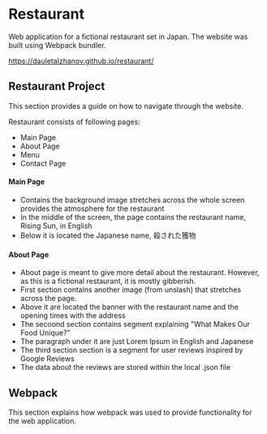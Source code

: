 # Restaurant
Web application for a fictional restaurant set in Japan. The website was built using Webpack bundler. 

https://dauletalzhanov.github.io/restaurant/

## Restaurant Project 
This section provides a guide on how to navigate through the website.

Restaurant consists of following pages:
- Main Page
- About Page
- Menu
- Contact Page

#### Main Page
- Contains the background image stretches across the whole screen provides the atmosphere for the restaurant
- In the middle of the screen, the page contains the restaurant name, Rising Sun, in English
- Below it is located the Japanese name, 殺された獲物

#### About Page
- About page is meant to give more detail about the restaurant. However, as this is a fictional restaurant, it is mostly gibberish.
- First section contains another image (from unslash) that stretches across the page.
- Above it are located the banner with the restaurant name and the opening times with the address
- The secoond section contains segment explaining "What Makes Our Food Unique?"
- The paragraph under it are just Lorem Ipsum in English and Japanese
- The third section section is a segment for user reviews inspired by Google Reviews
- The data about the reviews are stored within the local .json file

## Webpack
This section explains how webpack was used to provide functionality for the web application.

